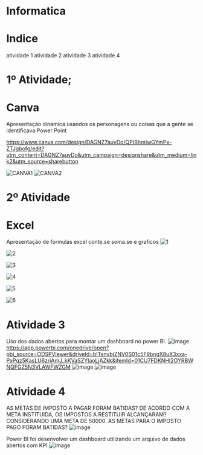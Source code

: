 # Informatica
# Indice 
atividade 1
atividade 2
atividade 3
atividade 4

# 1º Atividade; 
# Canva
Apresentação dinamica usandos os personagens ou coisas que a gente se identificava Power Point

https://www.canva.com/design/DAGNZ7auvDo/QPIBhmIwGYmPx-ZTJgbofg/edit?utm_content=DAGNZ7auvDo&utm_campaign=designshare&utm_medium=link2&utm_source=sharebutton

![CANVA1](https://github.com/user-attachments/assets/164f68df-7641-4c87-aa98-df2dfac91ae7)
![CANVA2](https://github.com/user-attachments/assets/981994b9-af94-462d-96a1-5fe8fbe32507)
# 2º Atividade
# Excel
Apresentação de formulas excel conte.se soma.se e graficos 
![1](https://github.com/user-attachments/assets/e9d1b7b1-d7db-4aa1-af24-7dca727674a5)

![2](https://github.com/user-attachments/assets/d3d57524-3da5-4b14-9eb9-17a773d96e44)

![3](https://github.com/user-attachments/assets/b5565648-4f0e-40da-91ac-14e452f582d5)

![4](https://github.com/user-attachments/assets/8a0a9fae-d9f9-4ef2-8a26-253d19cc9dec)

![5](https://github.com/user-attachments/assets/a720cf65-4b8b-4fbe-b10d-6c7c957357c6)

![6](https://github.com/user-attachments/assets/bee1644d-714b-4991-b7a0-2e3226142f89)

# Atividade 3
Uso dos dados abertos para montar um dashboard no power BI.
![image](https://github.com/user-attachments/assets/c74f5750-c7e1-4496-94c5-31fbdbe1f7ba)
https://app.powerbi.com/onedrive/open?pbi_source=ODSPViewer&driveId=b!TsnvbjZNV0S01c5F9bnqX8uX3xxa-PxPqz5KasLU6zriAmJ_kKVaSZYlaoLjAZkk&itemId=01CU7FDKNHI2OYRBWNQFGZ5N3VLAWFWZGM
![image](https://github.com/user-attachments/assets/94bdfd02-41c5-4170-893a-133ceaf34524)
![image](https://github.com/user-attachments/assets/fef8f3b2-2c29-48dc-a681-4de87ff63b8c)


# Atividade 4
AS METAS DE IMPOSTO A PAGAR FORAM BATIDAS?
DE ACORDO COM A META INSTITUIDA, OS IMPOSTOS A RESTITUIR ALCANÇARAM?
CONSIDERANDO UMA META DE 50000. AS METAS PARA O IMPOSTO PAGO FORAM BATIDAS?
![image](https://github.com/user-attachments/assets/220b6a70-d6dc-422d-890a-3e188b3f097a)


Power BI foi desenvolver um dashboard utilizando um arquivo de dados abertos com KPI
![image](https://github.com/user-attachments/assets/3c409e59-475e-4b1d-bda7-e6fdde93bda0)

